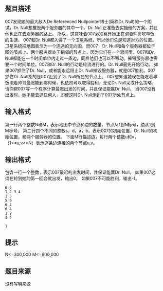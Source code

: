 


## 题目描述
007发现她的最大敌人De Referenced Nullpointer博士(简称Dr. Null)的一个阴谋。Dr. Null想摧毁两个服务器的其中一个。Dr. Null正准备去实施他的方案，并且他也正在去服务器的路上。	所以，这意味着007必须离开她正在泡着帅哥吃早饭的生活。
007和Dr. Null都入侵了一个卫星系统，所以他们总是知道对方的位置。卫星系统把地图表示为一个连通的无向图，而007，Dr. Null和每个服务器都位于图的节点上。两个服务器处于相邻的节点上，因为它们在一个房间里。007和Dr. Null都能在一个时间单位内走过一条边，同样他们也可以不移动。摧毁服务器也需要一个时间单位。007和Dr. Null的行动是轮流进行的。Dr. Null最先开始行动。
如果007抓住了Dr. Null，或者能永远阻止Dr. Null摧毁服务器，就是007胜利。007抓住Dr. Null指的是007走到了Dr. Null所在的节点上。
007想知道她现在能吃着早饭泡着帅哥最迟能到哪时候，也依然可以取得胜利，无论Dr. Null采取什么策略。
请你帮007写一个程序计算最迟出发的时间，并且保证能赢Dr. Null。
当007没有出发时，她不能去抓任何人，即使这时Dr. Null走到了007所处节点上。
## 输入格式
第一行两个整数N和M，表示地图中节点和边的数量。节点从1到N标号，边从1到M标号。
第二行四个不同的整数s，d，a，b。表示007的初始位置，Dr. Null的初始位置，和两个服务器的位置。
下面M行描述边，每行两个整数u和v，（1<=u,v<=N）表示这条边连接的两个节点u,v。
## 输出格式
包含一行一个整数，表示007最迟的出发时间，并保证能赢Dr. Null。	如果007必须在轮到她的第一回合就出发，输出0。
如果007不可能胜利，输出-1。

```input1
6 6
1 2 3 4
1 5
5 6
6 3
6 4
1 2
3 4

```

```output1
1
```

## 提示
N<=300,000 M<=600,000
## 题目来源
没有写明来源


